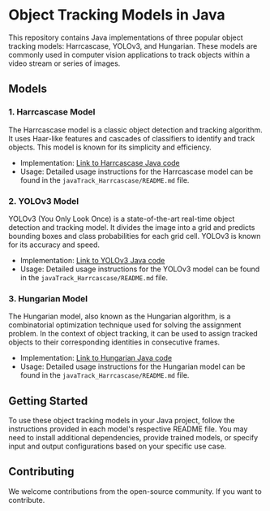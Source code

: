 # Object Tracking Models in Java

This repository contains Java implementations of three popular object tracking models: Harrcascase, YOLOv3, and Hungarian. These models are commonly used in computer vision applications to track objects within a video stream or series of images.

## Models

### 1. Harrcascase Model

The Harrcascase model is a classic object detection and tracking algorithm. It uses Haar-like features and cascades of classifiers to identify and track objects. This model is known for its simplicity and efficiency.

- Implementation: [Link to Harrcascase Java code](/javaTrack_Harrcascase/)
- Usage: Detailed usage instructions for the Harrcascase model can be found in the `javaTrack_Harrcascase/README.md` file.

### 2. YOLOv3 Model

YOLOv3 (You Only Look Once) is a state-of-the-art real-time object detection and tracking model. It divides the image into a grid and predicts bounding boxes and class probabilities for each grid cell. YOLOv3 is known for its accuracy and speed.

- Implementation: [Link to YOLOv3 Java code](/javaTrack_Yolo/)
- Usage: Detailed usage instructions for the YOLOv3 model can be found in the `javaTrack_Harrcascase/README.md` file.

### 3. Hungarian Model

The Hungarian model, also known as the Hungarian algorithm, is a combinatorial optimization technique used for solving the assignment problem. In the context of object tracking, it can be used to assign tracked objects to their corresponding identities in consecutive frames.

- Implementation: [Link to Hungarian Java code](/javaTrack_Hungarian/)
- Usage: Detailed usage instructions for the Hungarian model can be found in the `javaTrack_Harrcascase/README.md` file.

## Getting Started

To use these object tracking models in your Java project, follow the instructions provided in each model's respective README file. You may need to install additional dependencies, provide trained models, or specify input and output configurations based on your specific use case.

## Contributing

We welcome contributions from the open-source community. If you want to contribute.


